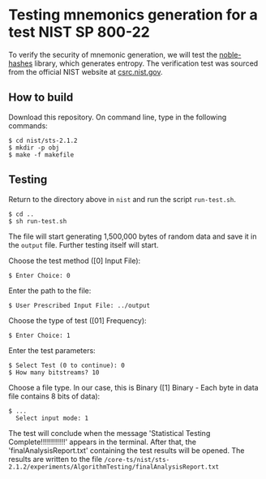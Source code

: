 # Testing mnemonics generation for a test NIST SP 800-22

To verify the security of mnemonic generation, we will test the [noble-hashes](https://github.com/paulmillr/noble-hashes) library, which generates entropy.
The verification test was sourced from the official NIST website at [csrc.nist.gov](https://csrc.nist.gov/projects/random-bit-generation/documentation-and-software).

How to build
------------
Download this repository. On command line, type in the following commands:
```console
$ cd nist/sts-2.1.2
$ mkdir -p obj
$ make -f makefile
```

Testing
------------
Return to the directory above in `nist` and run the script `run-test.sh`.
```console
$ cd ..
$ sh run-test.sh
```

The file will start generating 1,500,000 bytes of random data and save it in the `output` file.
Further testing itself will start.

Choose the test method ([0] Input File):
```console
$ Enter Choice: 0
```

Enter the path to the file:
```console
$ User Prescribed Input File: ../output
```

Choose the type of test ([01] Frequency):
```console
$ Enter Choice: 1
```

Enter the test parameters:
```console
$ Select Test (0 to continue): 0
$ How many bitstreams? 10
```

Choose a file type. In our case, this is Binary ([1] Binary - Each byte in data file contains 8 bits of data):
```console
$ ...
  Select input mode: 1
```

The test will conclude when the message 'Statistical Testing Complete!!!!!!!!!!!!' appears in the terminal.
After that, the 'finalAnalysisReport.txt' containing the test results will be opened.
The results are written to the file `/core-ts/nist/sts-2.1.2/experiments/AlgorithmTesting/finalAnalysisReport.txt`
